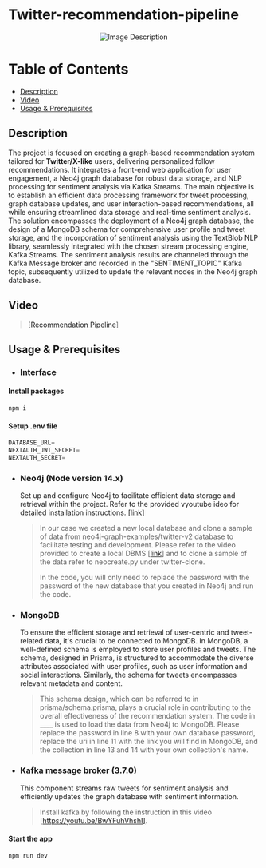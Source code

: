 # Twitter-recommendation-pipeline

<div align="center">
  <img src="https://github.com/gitNoura/Twitter-recommendation-pipeline/assets/159318078/04ba2272-7004-4a2c-994b-f0e6ab2bebb7" alt="Image Description">
</div>


# Table of Contents

- [Description](#Description)
- [Video](#Video)
- [Usage & Prerequisites](#Usage--Prerequisites)
  
## Description

The project is focused on creating a graph-based recommendation system tailored for **Twitter/X-like** users, delivering personalized follow recommendations. It integrates a front-end web application for user engagement, a Neo4j graph database for robust data storage, and NLP processing for sentiment analysis via Kafka Streams. The main objective is to establish an efficient data processing framework for tweet processing, graph database updates, and user interaction-based recommendations, all while ensuring streamlined data storage and real-time sentiment analysis. The solution encompasses the deployment of a Neo4j graph database, the design of a MongoDB schema for comprehensive user profile and tweet storage, and the incorporation of sentiment analysis using the TextBlob NLP library, seamlessly integrated with the chosen stream processing engine, Kafka Streams. The sentiment analysis results are channeled through the Kafka Message broker and recorded in the "SENTIMENT_TOPIC" Kafka topic, subsequently utilized to update the relevant nodes in the Neo4j graph database.

## Video

> [[Recommendation Pipeline](https://www.youtube.com/watch?v=4Cxi3a4jylY)]

## Usage & Prerequisites

* ### Interface
#### Install packages

```shell
npm i
```

#### Setup .env file


```js
DATABASE_URL=
NEXTAUTH_JWT_SECRET=
NEXTAUTH_SECRET=
```


* ### Neo4j (Node version 14.x)
   Set up and configure Neo4j to facilitate efficient data storage and retrieval within the project. Refer to the provided vyoutube ideo for detailed installation instructions. [[link](https://youtu.be/qAFivl3z8jo)]
  > In our case we created a new local database and clone a sample of data from neo4j-graph-examples/twitter-v2 database to facilitate testing and development. Please refer to the video provided to create a local DBMS [[link](https://youtu.be/xwObLzLcMJ0)] and to clone a sample of the data refer to neocreate.py under twitter-clone.
  > 
  > In the code, you will only need to replace the password with the password of the new database that you created in Neo4j and run the code.

* ### MongoDB
   To ensure the efficient storage and retrieval of user-centric and tweet-related data, it's crucial to be connected to MongoDB. In MongoDB, a well-defined schema is employed to store user profiles and tweets. The schema, designed in Prisma, is structured to accommodate the diverse attributes associated with user profiles, such as user information and social interactions. Similarly, the schema for tweets encompasses relevant metadata and content. 
  > This schema design, which can be referred to in prisma/schema.prisma, plays a crucial role in contributing to the overall effectiveness of the recommendation system.
  > The code in ____ is used to load the data from Neo4j to MongoDB. Please replace the password in line 8 with your own database password, replace the uri in line 11 with the link you will find in MongoDB, and the collection in line 13 and 14 with your own collection's name.

* ### Kafka message broker (3.7.0)
  This component streams raw tweets for sentiment analysis and efficiently updates the graph database with sentiment information.
  >Install kafka by following the instruction in this video [https://youtu.be/BwYFuhVhshI].

#### Start the app

```shell
npm run dev
```
